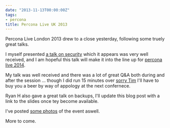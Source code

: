 ```yaml
---
date: "2013-11-13T00:00:00Z"
tags:
- percona
title: Percona Live UK 2013
---
```


Percona Live London 2013 drew to a close yesterday, following some truely great talks.

I myself presented [a talk on security](https://slidesha.re/1dl3LoY) which it appears was very well received, and I am hopeful this talk will make it into the line up for [percona live 2014](https://www.percona.com/live/mysql-conference-2014).

My talk was well received and there was a lot of great Q&A both during and after the session ... though I did run 15 minutes over [sorry Tim](https://twitter.com/tmcallaghan) I'll have to buy you a beer by way of appology at the next confernece.

Ryan H also gave a great talk on backups, I'll update this blog post with a link to the slides once tey become available.

I've posted [some photos](https://plus.google.com/117561367404774597588/posts/HrKwwN7Aamh) of the event aswell.

More to come.


